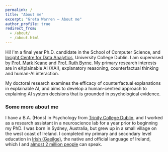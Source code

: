 ```yaml
---
permalink: /
title: "About me"
excerpt: "Greta Warren – About me"
author_profile: true
redirect_from: 
  - /about/
  - /about.html
---
```



Hi! I'm a final year Ph.D. candidate in the School of Computer Science, and [Insight Centre for Data Analytics](https://www.insight-centre.org/), University College Dublin. 
I am supervised by [Prof. Mark Keane](https://people.ucd.ie/mark.keane) and [Prof. Ruth Byrne](https://reasoningandimagination.com/).
My primary research interests are in eXplainable AI (XAI), explanatory reasoning, counterfactual thinking and human-AI interaction.

My doctoral research examines the efficacy of counterfactual explanations in explainable AI, and aims to develop a human-centred approach to explaining AI system decisions that is grounded in psychological evidence.

### Some more about me

I have a B.A. (Hons) in Psychology from [Trinity College Dublin](https://psychology.tcd.ie/about/), and I worked as a research assistant in a neuroscience lab for a year prior to beginning my PhD. 
I was born in Sydney, Australia, but grew up in a small village on the west coast of Ireland. I completed my primary and secondary level education in [Irish (Gaeilge)](https://en.wikipedia.org/wiki/Irish_language), the native and official language of Ireland, which I and [almost 2 million people](https://www.cso.ie/en/releasesandpublications/ep/p-cpsr/censusofpopulation2022-summaryresults/educationandirishlanguage/) can speak.

